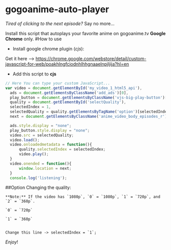 # gogoanime-auto-player
*Tired of clicking to the next episode?* Say no more...

Install this script that autoplays your favorite anime on gogoanime.tv **Google Chrome** only.
#How to use
  * Install google chrome plugin (*cjs*):
  
   Get it here --> https://chrome.google.com/webstore/detail/custom-javascript-for-web/poakhlngfciodnhlhhgnaaelnpjljija?hl=en
  * Add this script to **cjs**
  ```javascript
// Here You can type your custom JavaScript...
  var video = document.getElementById('my_video_1_html5_api'),
    ads = document.getElementsByClassName('add_ads')[0],
    play_button = document.getElementsByClassName('vjs-big-play-button')[0],
    quality = document.getElementById('selectQuality'),
    selectedIndex = 1,
    selectedQuality = quality.getElementsByTagName('option')[selectedIndex].value,
    next = document.getElementsByClassName('anime_video_body_episodes_r')[0].getElementsByTagName('a')[0].getAttribute('href');

    ads.style.display = "none";
    play_button.style.display = "none";
    video.src = selectedQuality;
    video.load();
    video.onloadedmetadata = function(){
        quality.selectedIndex = selectedIndex;
        video.play();
    }
    video.onended = function(){
        window.location = next;
    }
    console.log('listening');
  ```
##Option
  Changing the quality:
  
    **Note:** If the video has `1080p`, `0` = `1080p`, `1` = `720p`, and `2` = `360p`.
  
    `0` = `720p`
    
    `1` = `360p`
    
    
    Change this line -> selectedIndex = `1`;
  
  *Enjoy*!
